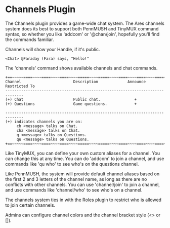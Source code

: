 Channels Plugin
====

The Channels plugin provides a game-wide chat system.  The Ares channels system does its best to support both PennMUSH and TinyMUX command syntax, so whether you like 'addcom' or '@chan/join', hopefully you'll find the commands familiar.

Channels will show your Handle, if it's public.

    <Chat> @Faraday (Fara) says, "Hello!"

The 'channels' command shows available channels and chat commands.

    +==~~~~~====~~~~====~~~~====~~~~=====~~~~=====~~~~====~~~~====~~~~====~~~~~==+
    Channel                       Description             Announce  Restricted To
    ------------------------------------------------------------------------------
    (+) Chat                      Public chat.               +      
    (+) Questions                 Game questions.            +      
    
    ------------------------------------------------------------------------------
    (+) indicates channels you are on:
         ch <message> talks on Chat.
         cha <message> talks on Chat.
         q <message> talks on Questions.
         qu <message> talks on Questions.
    +==~~~~~====~~~~====~~~~====~~~~=====~~~~=====~~~~====~~~~====~~~~====~~~~~==+

Like TinyMUX, you can define your own custom aliases for a channel.  You can change this at any time.  You can do 'addcom' to join a channel, and use commands like 'qu who' to see who's on the questions channel.

Like PennMUSH, the system will provide default channel aliases based on the first 2 and 3 letters of the channel name, as long as there are no conflicts with other channels.  You can use 'channel/join' to join a channel, and use commands like 'channel/who' to see who's on a channel.

The channels system ties in with the Roles plugin to restrict who is allowed to join certain channels.

Admins can configure channel colors and the channel bracket style (<> or []).